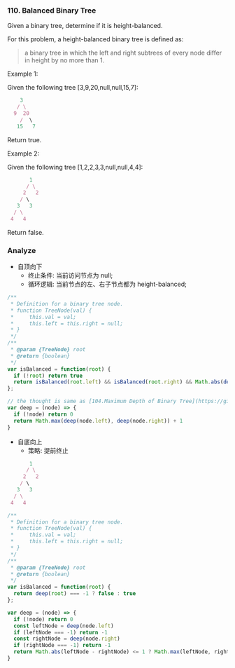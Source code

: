 ### 110. Balanced Binary Tree

Given a binary tree, determine if it is height-balanced.

For this problem, a height-balanced binary tree is defined as:

> a binary tree in which the left and right subtrees of every node differ in height by no more than 1.

Example 1:

Given the following tree [3,9,20,null,null,15,7]:

```js
    3
   / \
  9  20
    /  \
   15   7
```

Return true.

Example 2:

Given the following tree [1,2,2,3,3,null,null,4,4]:

```js
       1
      / \
     2   2
    / \
   3   3
  / \
 4   4
```

Return false.

### Analyze

* 自顶向下
  * 终止条件: 当前访问节点为 null;
  * 循环逻辑: 当前节点的左、右子节点都为 height-balanced;

```js
/**
 * Definition for a binary tree node.
 * function TreeNode(val) {
 *     this.val = val;
 *     this.left = this.right = null;
 * }
 */
/**
 * @param {TreeNode} root
 * @return {boolean}
 */
var isBalanced = function(root) {
  if (!root) return true
  return isBalanced(root.left) && isBalanced(root.right) && Math.abs(deep(root.left) - deep(root.right)) <= 1
};

// the thought is same as [104.Maximum Depth of Binary Tree](https://github.com/MuYunyun/blog/blob/master/LeetCode/104.Maximum_Depth_of_Binary_Tree.md)
var deep = (node) => {
  if (!node) return 0
  return Math.max(deep(node.left), deep(node.right)) + 1
}
```

* 自底向上
  * 策略: 提前终止

```js
       1
      / \
     2   2
    / \
   3   3
  / \
 4   4
```

```js
/**
 * Definition for a binary tree node.
 * function TreeNode(val) {
 *     this.val = val;
 *     this.left = this.right = null;
 * }
 */
/**
 * @param {TreeNode} root
 * @return {boolean}
 */
var isBalanced = function(root) {
  return deep(root) === -1 ? false : true
};

var deep = (node) => {
  if (!node) return 0
  const leftNode = deep(node.left)
  if (leftNode === -1) return -1
  const rightNode = deep(node.right)
  if (rightNode === -1) return -1
  return Math.abs(leftNode - rightNode) <= 1 ? Math.max(leftNode, rightNode) + 1 : -1
}
```

